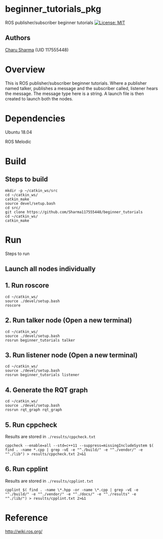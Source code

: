 # beginner_tutorials_pkg

ROS publisher/subscriber beginner tutorials
[![License: MIT](https://img.shields.io/badge/License-MIT-Default.svg)](https://opensource.org/licenses/MIT)


## Authors
[Charu Sharma](<https://github.com/Sharma117555448>) (UID 117555448)

# Overview
This is ROS publisher/subscriber beginner tutorials. Where a publisher named talker, publishes a message and the subscriber called, listener hears the message. The message type here is a string. A launch file is then created to launch both the nodes.

# Dependencies
Ubuntu 18.04

ROS Melodic
 


# Build
## Steps to build
```
mkdir -p ~/catkin_ws/src
cd ~/catkin_ws/
catkin_make
source devel/setup.bash
cd src/
git clone https://github.com/Sharma117555448/beginner_tutorials
cd ~/catkin_ws/
catkin_make

```

# Run
Steps to run
## Launch all nodes individually
## 1. Run roscore
```
cd ~/catkin_ws/
source ./devel/setup.bash
roscore
```
## 2. Run talker node (Open a new terminal)
```
cd ~/catkin_ws/
source ./devel/setup.bash
rosrun beginner_tutorials talker
```
## 3. Run listener node (Open a new terminal)
```
cd ~/catkin_ws/
source ./devel/setup.bash
rosrun beginner_tutorials listener
```
## 4. Generate the RQT graph
```
cd ~/catkin_ws/
source ./devel/setup.bash
rosrun rqt_graph rqt_graph
```
## 5. Run cppcheck
Results are stored in `./results/cppcheck.txt` 
```
cppcheck --enable=all --std=c++11 --suppress=missingIncludeSystem $( find . -name *.cpp | grep -vE -e "^./build/" -e "^./vendor/" -e "^./lib") > results/cppcheck.txt 2>&1
```

## 6. Run cpplint
Results are stored in `./results/cpplint.txt`
```
cpplint $( find . -name \*.hpp -or -name \*.cpp | grep -vE -e "^./build/" -e "^./vendor/" -e "^./docs/" -e "^./results" -e "^./lib/") > results/cpplint.txt 2>&1
```

# Reference
http://wiki.ros.org/
